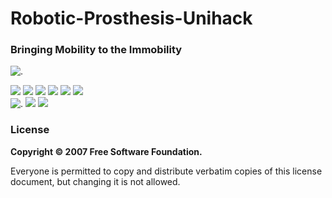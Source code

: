 # Robotic-Prosthesis-Unihack
### Bringing Mobility to the Immobility
![.](https://www.canva.com/design/DAGV74pLzNM/KHodoyUEP0n5rdkHEUquOg/edit?utm_content=DAGV74pLzNM&utm_campaign=designshare&utm_medium=link2&utm_source=sharebutton)

![](https://img.shields.io/badge/React-8A2BE2) ![](https://img.shields.io/badge/JavaScript-FFDD33) ![](https://img.shields.io/badge/Node.js-F1) ![](https://img.shields.io/badge/Python-335BFF)  ![](https://img.shields.io/badge/GDPR-FF3393) 
![](https://img.shields.io/badge/GPLv%203.0-FF3333)  
![.](https://img.shields.io/badge/Raspberry%20PI-884DA7)
![](https://img.shields.io/badge/Multi%20language-335BFF) ![](https://img.shields.io/badge/Cross%20platform-B833FF)




### License
**Copyright © 2007 Free Software Foundation.**

Everyone is permitted to copy and distribute verbatim copies of this license document, but changing it is not allowed.
